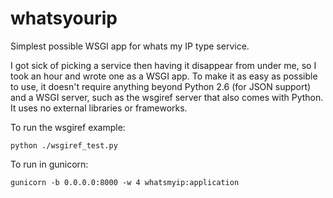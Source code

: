 whatsyourip
===========

Simplest possible WSGI app for whats my IP type service.

I got sick of picking a service then having it disappear from under me, 
so I took an hour and wrote one as a WSGI app.  To make it as easy 
as possible to use, it doesn't require anything beyond Python 2.6 (for JSON
support) and a WSGI server, such as the wsgiref server that also comes with 
Python.  It uses no external libraries or frameworks.

To run the wsgiref example:

    python ./wsgiref_test.py

To run in gunicorn:

    gunicorn -b 0.0.0.0:8000 -w 4 whatsmyip:application